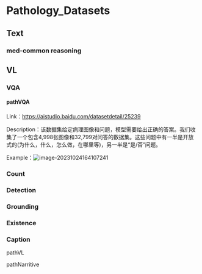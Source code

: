 # Pathology_Datasets

## Text

### med-common reasoning

## VL

### VQA

#### pathVQA

Link：https://aistudio.baidu.com/datasetdetail/25239

Description：该数据集给定病理图像和问题，模型需要给出正确的答案。我们收集了一个包含4,998张图像和32,799对问答的数据集。这些问题中有一半是开放式的(为什么，什么，怎么做，在哪里等)，另一半是“是/否”问题。

Example：![image-20231024164107241](C:\Users\83913\AppData\Roaming\Typora\typora-user-images\image-20231024164107241.png)

### Count

### Detection

### Grounding

### Existence

### Caption

pathVL

pathNarritive
